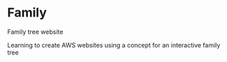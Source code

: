 # Family
Family tree website


Learning to create AWS websites using a concept for an interactive family tree

